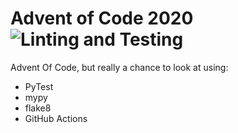 # Advent of Code 2020 ![Linting and Testing](https://github.com/andrewblance/advent_of_code_2020/workflows/Linting%20and%20Testing/badge.svg)

Advent Of Code, but really a chance to look at using:
 * PyTest
 * mypy
 * flake8
 * GitHub Actions
